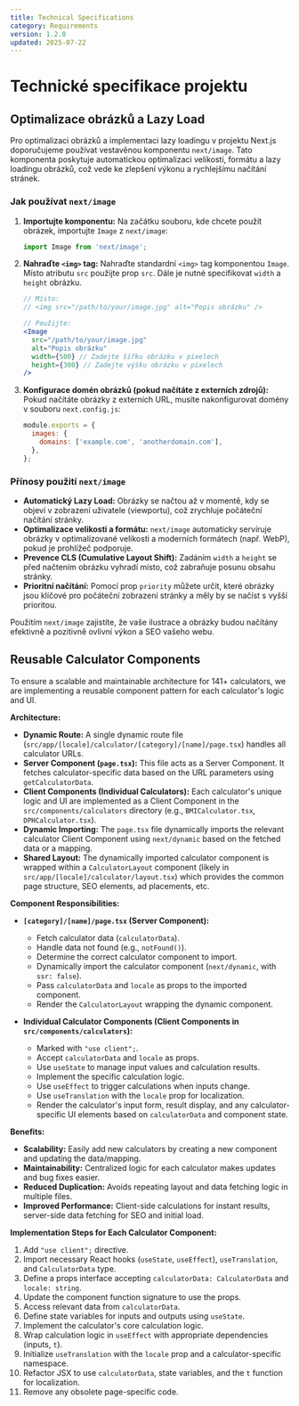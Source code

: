 ```yaml
---
title: Technical Specifications
category: Requirements
version: 1.2.0
updated: 2025-07-22
---
```


# Technické specifikace projektu

## Optimalizace obrázků a Lazy Load

Pro optimalizaci obrázků a implementaci lazy loadingu v projektu Next.js doporučujeme používat vestavěnou komponentu `next/image`. Tato komponenta poskytuje automatickou optimalizaci velikosti, formátu a lazy loadingu obrázků, což vede ke zlepšení výkonu a rychlejšímu načítání stránek.

### Jak používat `next/image`

1.  **Importujte komponentu:** Na začátku souboru, kde chcete použít obrázek, importujte `Image` z `next/image`:

    ```jsx
    import Image from 'next/image';
    ```

2.  **Nahraďte `<img>` tag:** Nahraďte standardní `<img>` tag komponentou `Image`. Místo atributu `src` použijte prop `src`. Dále je nutné specifikovat `width` a `height` obrázku.

    ```jsx
    // Místo:
    // <img src="/path/to/your/image.jpg" alt="Popis obrázku" />

    // Použijte:
    <Image
      src="/path/to/your/image.jpg"
      alt="Popis obrázku"
      width={500} // Zadejte šířku obrázku v pixelech
      height={300} // Zadejte výšku obrázku v pixelech
    />
    ```

3.  **Konfigurace domén obrázků (pokud načítáte z externích zdrojů):** Pokud načítáte obrázky z externích URL, musíte nakonfigurovat domény v souboru `next.config.js`:

    ```javascript
    module.exports = {
      images: {
        domains: ['example.com', 'anotherdomain.com'],
      },
    };
    ```

### Přínosy použití `next/image`

*   **Automatický Lazy Load:** Obrázky se načtou až v momentě, kdy se objeví v zobrazení uživatele (viewportu), což zrychluje počáteční načítání stránky.
*   **Optimalizace velikosti a formátu:** `next/image` automaticky servíruje obrázky v optimalizované velikosti a moderních formátech (např. WebP), pokud je prohlížeč podporuje.
*   **Prevence CLS (Cumulative Layout Shift):** Zadáním `width` a `height` se před načtením obrázku vyhradí místo, což zabraňuje posunu obsahu stránky.
*   **Prioritní načítání:** Pomocí prop `priority` můžete určit, které obrázky jsou klíčové pro počáteční zobrazení stránky a měly by se načíst s vyšší prioritou.

Použitím `next/image` zajistíte, že vaše ilustrace a obrázky budou načítány efektivně a pozitivně ovlivní výkon a SEO vašeho webu.

## Reusable Calculator Components

To ensure a scalable and maintainable architecture for 141+ calculators, we are implementing a reusable component pattern for each calculator's logic and UI.

**Architecture:**

- **Dynamic Route:** A single dynamic route file (`src/app/[locale]/calculator/[category]/[name]/page.tsx`) handles all calculator URLs.
- **Server Component (`page.tsx`):** This file acts as a Server Component. It fetches calculator-specific data based on the URL parameters using `getCalculatorData`.
- **Client Components (Individual Calculators):** Each calculator's unique logic and UI are implemented as a Client Component in the `src/components/calculators` directory (e.g., `BMICalculator.tsx`, `DPHCalculator.tsx`).
- **Dynamic Importing:** The `page.tsx` file dynamically imports the relevant calculator Client Component using `next/dynamic` based on the fetched data or a mapping.
- **Shared Layout:** The dynamically imported calculator component is wrapped within a `CalculatorLayout` component (likely in `src/app/[locale]/calculator/layout.tsx`) which provides the common page structure, SEO elements, ad placements, etc.

**Component Responsibilities:**

- **`[category]/[name]/page.tsx` (Server Component):**
    - Fetch calculator data (`calculatorData`).
    - Handle data not found (e.g., `notFound()`).
    - Determine the correct calculator component to import.
    - Dynamically import the calculator component (`next/dynamic`, with `ssr: false`).
    - Pass `calculatorData` and `locale` as props to the imported component.
    - Render the `CalculatorLayout` wrapping the dynamic component.

- **Individual Calculator Components (Client Components in `src/components/calculators`):**
    - Marked with `"use client";`.
    - Accept `calculatorData` and `locale` as props.
    - Use `useState` to manage input values and calculation results.
    - Implement the specific calculation logic.
    - Use `useEffect` to trigger calculations when inputs change.
    - Use `useTranslation` with the `locale` prop for localization.
    - Render the calculator's input form, result display, and any calculator-specific UI elements based on `calculatorData` and component state.

**Benefits:**

- **Scalability:** Easily add new calculators by creating a new component and updating the data/mapping.
- **Maintainability:** Centralized logic for each calculator makes updates and bug fixes easier.
- **Reduced Duplication:** Avoids repeating layout and data fetching logic in multiple files.
- **Improved Performance:** Client-side calculations for instant results, server-side data fetching for SEO and initial load.

**Implementation Steps for Each Calculator Component:**

1.  Add `"use client";` directive.
2.  Import necessary React hooks (`useState`, `useEffect`), `useTranslation`, and `CalculatorData` type.
3.  Define a props interface accepting `calculatorData: CalculatorData` and `locale: string`.
4.  Update the component function signature to use the props.
5.  Access relevant data from `calculatorData`.
6.  Define state variables for inputs and outputs using `useState`.
7.  Implement the calculator's core calculation logic.
8.  Wrap calculation logic in `useEffect` with appropriate dependencies (inputs, `t`).
9.  Initialize `useTranslation` with the `locale` prop and a calculator-specific namespace.
10. Refactor JSX to use `calculatorData`, state variables, and the `t` function for localization.
11. Remove any obsolete page-specific code.